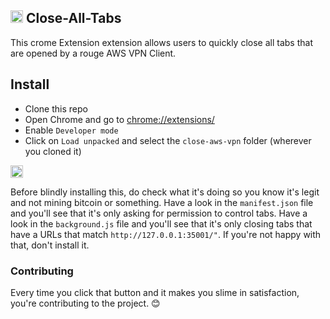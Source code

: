 ## <img src="https://raw.githubusercontent.com/mrmattwright/close-aws-zpn/main/icons/48.png" width="20" height =""/>  Close-All-Tabs

This crome Extension extension allows users to quickly close all tabs that are opened by a rouge AWS VPN Client.

## Install

- Clone this repo
- Open Chrome and go to [chrome://extensions/](chrome://extensions/)
- Enable `Developer mode`
- Click on `Load unpacked` and select the `close-aws-vpn`  folder (wherever you cloned it)

<img src="https://raw.githubusercontent.com/mrmattwright/close-aws-zpn/main/docs/screenshots/VPNTabCloser.png" width="20" height =""/>  

Before blindly installing this, do check what it's doing so you know it's legit and not mining bitcoin or something. Have a look in the `manifest.json` file and you'll see that it's only asking for permission to control tabs. Have a look in the `background.js` file and you'll see that it's only closing tabs that have a URLs that match `http://127.0.0.1:35001/"`. If you're not happy with that, don't install it.

### Contributing

Every time you click that button and it makes you slime in satisfaction, you're contributing to the project. 😊
